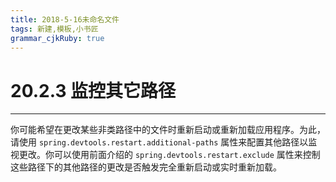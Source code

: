 ```yaml
---
title: 2018-5-16未命名文件 
tags: 新建,模板,小书匠
grammar_cjkRuby: true
---
```



# 20.2.3 监控其它路径
---

你可能希望在更改某些非类路径中的文件时重新启动或重新加载应用程序。为此，请使用 `spring.devtools.restart.additional-paths` 属性来配置其他路径以监视更改。你可以使用前面介绍的 `spring.devtools.restart.exclude` 属性来控制这些路径下的其他路径的更改是否触发完全重新启动或实时重新加载。